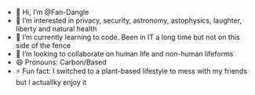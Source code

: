 - 👋 Hi, I’m @Fan-Dangle
- 👀 I’m interested in privacy, security, astronomy, astophysics, laughter, liberty and natural health
- 🌱 I’m currently learning to code. Been in IT a long time but not on this side of the fence
- 💞️ I’m looking to collaborate on human life and non-human lifeforms
- 😄 Pronouns: Carbon/Based
- ⚡ Fun fact: I switched to a plant-based lifestyle to mess with my friends but I actuallky enjoy it

<!---
Fan-Dangle/Fan-Dangle is a ✨ special ✨ repository because its `README.md` (this file) appears on your GitHub profile.
You can click the Preview link to take a look at your changes.
--->
